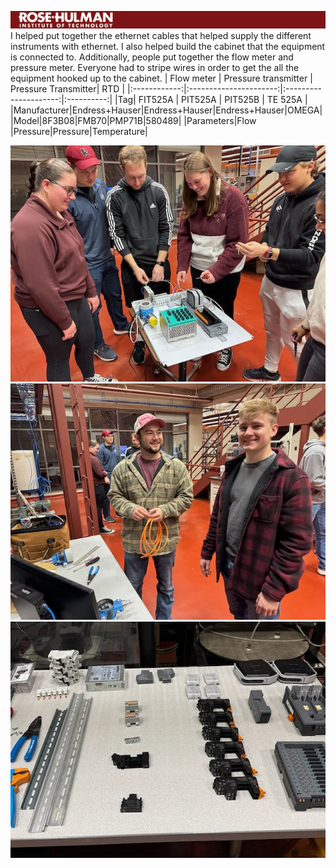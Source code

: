 ![RHIT Logo](https://raw.githubusercontent.com/henthornlab/HMIs/master/rhit-logo-wide.png)
I helped put together the ethernet cables that helped supply the different instruments with ethernet. I also helped build the cabinet that the equipment is connected to. Additionally, people put together the flow meter and pressure meter. Everyone had to stripe wires in order to get the all the equipment hooked up to the cabinet. 
| Flow meter | Pressure transmitter | Pressure Transmitter| RTD      |
|:------------:|:----------------------:|:---------------------:|:----------:|
|Tag| FIT525A    |       PIT525A        |       PIT525B      | TE 525A |  
|Manufacturer|Endress+Hauser|Endress+Hauser|Endress+Hauser|OMEGA|
|Model|8F3B08|FMB70|PMP71B|580489|
|Parameters|Flow |Pressure|Pressure|Temperature|

![Logo](https://github.com/henthornlab/ProcessAnalytics/blob/master/2025-install/IMG_8269.jpeg)
![Logo](https://github.com/henthornlab/ProcessAnalytics/blob/master/2025-install/IMG_8271.jpeg)
![Logo](https://github.com/henthornlab/ProcessAnalytics/blob/master/2025-install/IMG_8218.jpeg)
